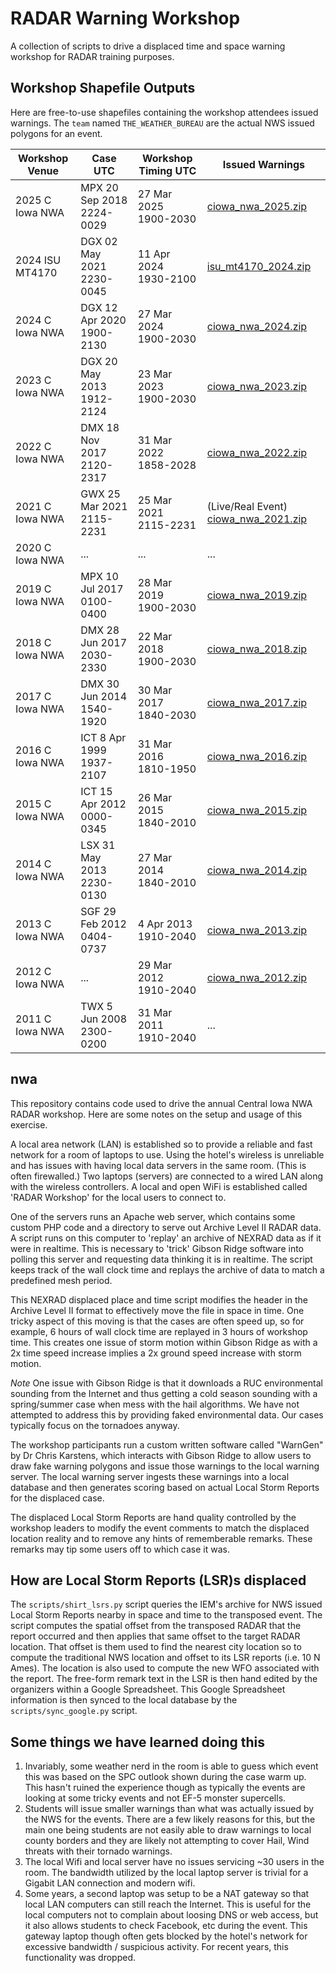 RADAR Warning Workshop
======================

A collection of scripts to drive a displaced time and space warning workshop
for RADAR training purposes.

Workshop Shapefile Outputs
--------------------------

Here are free-to-use shapefiles containing the workshop attendees issued
warnings.  The `team` named `THE_WEATHER_BUREAU` are the actual NWS issued
polygons for an event.

Workshop Venue | Case UTC | Workshop Timing UTC | Issued Warnings
--- | --- | --- | ---
2025 C Iowa NWA | MPX 20 Sep 2018 2224-0029 | 27 Mar 2025 1900-2030 | [ciowa_nwa_2025.zip](output/ciowa_nwa_2025.zip)
2024 ISU MT4170 | DGX 02 May 2021 2230-0045 | 11 Apr 2024 1930-2100 | [isu_mt4170_2024.zip](output/isu_mt4170_2024.zip)
2024 C Iowa NWA | DGX 12 Apr 2020 1900-2130 | 27 Mar 2024 1900-2030 | [ciowa_nwa_2024.zip](output/ciowa_nwa_2024.zip)
2023 C Iowa NWA | DGX 20 May 2013 1912-2124 | 23 Mar 2023 1900-2030 | [ciowa_nwa_2023.zip](output/ciowa_nwa_2023.zip)
2022 C Iowa NWA | DMX 18 Nov 2017 2120-2317 | 31 Mar 2022 1858-2028 | [ciowa_nwa_2022.zip](output/ciowa_nwa_2022.zip)
2021 C Iowa NWA | GWX 25 Mar 2021 2115-2231 | 25 Mar 2021 2115-2231 | (Live/Real Event) [ciowa_nwa_2021.zip](output/ciowa_nwa_2021.zip)
2020 C Iowa NWA | ... | ... | ...
2019 C Iowa NWA | MPX 10 Jul 2017 0100-0400 | 28 Mar 2019 1900-2030 | [ciowa_nwa_2019.zip](output/ciowa_nwa_2019.zip)
2018 C Iowa NWA | DMX 28 Jun 2017 2030-2330 | 22 Mar 2018 1900-2030 | [ciowa_nwa_2018.zip](output/ciowa_nwa_2018.zip)
2017 C Iowa NWA | DMX 30 Jun 2014 1540-1920 | 30 Mar 2017 1840-2030 | [ciowa_nwa_2017.zip](output/ciowa_nwa_2017.zip)
2016 C Iowa NWA | ICT  8 Apr 1999 1937-2107 | 31 Mar 2016 1810-1950 | [ciowa_nwa_2016.zip](output/ciowa_nwa_2016.zip)
2015 C Iowa NWA | ICT 15 Apr 2012 0000-0345 | 26 Mar 2015 1840-2010 | [ciowa_nwa_2015.zip](output/ciowa_nwa_2015.zip)
2014 C Iowa NWA | LSX 31 May 2013 2230-0130 | 27 Mar 2014 1840-2010 | [ciowa_nwa_2014.zip](output/ciowa_nwa_2014.zip)
2013 C Iowa NWA | SGF 29 Feb 2012 0404-0737 |  4 Apr 2013 1910-2040 | [ciowa_nwa_2013.zip](output/ciowa_nwa_2013.zip)
2012 C Iowa NWA | ... | 29 Mar 2012 1910-2040 | [ciowa_nwa_2012.zip](output/ciowa_nwa_2012.zip)
2011 C Iowa NWA | TWX 5 Jun 2008 2300-0200 | 31 Mar 2011 1910-2040 | ...

nwa
---

This repository contains code used to drive the annual Central Iowa NWA
RADAR workshop.  Here are some notes on the setup and usage of this
exercise.

A local area network (LAN) is established so to provide a reliable and
fast network for a room of laptops to use.  Using the hotel's wireless
is unreliable and has issues with having local data servers in the same
room.  (This is often firewalled.) Two laptops (servers) are connected to a wired LAN along with the
wireless controllers.  A local and open WiFi is established called
'RADAR Workshop' for the local users to connect to.

One of the servers runs an Apache web server, which contains some custom
PHP code and a directory to serve out Archive Level II RADAR data.  A
script runs on this computer to 'replay' an archive of NEXRAD data as if
it were in realtime.  This is necessary to 'trick' Gibson Ridge software
into polling this server and requesting data thinking it is in realtime.
The script keeps track of the wall clock time and replays the archive
of data to match a predefined mesh period.

This NEXRAD displaced place and time script modifies the header in the Archive
Level II format to effectively move the file in space in time.  One tricky
aspect of this moving is that the cases are often speed up, so for example,
6 hours of wall clock time are replayed in 3 hours of workshop time.  This
creates one issue of storm motion within Gibson Ridge as with a 2x time speed
increase implies a 2x ground speed increase with storm motion.

*Note* One issue with Gibson Ridge is that it downloads a RUC environmental
sounding from the Internet and thus getting a cold season sounding with a
spring/summer case when mess with the hail algorithms.  We have not attempted
to address this by providing faked environmental data.  Our cases typically
focus on the tornadoes anyway.

The workshop participants run a custom written software called "WarnGen" by
Dr Chris Karstens, which interacts with Gibson Ridge to allow users to draw
fake warning polygons and issue those warnings to the local warning server.  The
local warning server ingests these warnings into a local database and then
generates scoring based on actual Local Storm Reports for the displaced case.

The displaced Local Storm Reports are hand quality controlled by the workshop
leaders to modify the event comments to match the displaced location reality
and to remove any hints of rememberable remarks.  These remarks may tip some
users off to which case it was.

How are Local Storm Reports (LSR)s displaced
---------------------------------------------

The `scripts/shirt_lsrs.py` script queries the IEM's archive for NWS issued
Local Storm Reports nearby in space and time to the transposed event.  The
script computes the spatial offset from the transposed RADAR that the report
occurred and then applies that same offset to the target RADAR location. That
offset is them used to find the nearest city location so to compute the
traditional NWS location and offset to its LSR reports (i.e. 10 N Ames). The
location is also used to compute the new WFO associated with the report.  The
free-form remark text in the LSR is then hand edited by the organizers within
a Google Spreadsheet.  This Google Spreadsheet information is then synced to
the local database by the `scripts/sync_google.py` script.

Some things we have learned doing this
--------------------------------------

1. Invariably, some weather nerd in the room is able to guess which event this
was based on the SPC outlook shown during the case warm up.  This hasn't ruined
the experience though as typically the events are looking at some tricky events
and not EF-5 monster supercells.
2. Students will issue smaller warnings than what was actually issued by the
NWS for the events.  There are a few likely reasons for this, but the main one
being students are not easily able to draw warnings to local county borders and
they are likely not attempting to cover Hail, Wind threats with their tornado
warnings.
3. The local Wifi and local server have no issues servicing ~30 users in the room.
The bandwidth utilized by the local laptop server is trivial for a Gigabit LAN
connection and modern wifi.
4. Some years, a second laptop was setup to be a NAT gateway so that local LAN
computers can still reach the Internet.  This is useful for the local computers
not to complain about loosing DNS or web access, but it also allows students to
check Facebook, etc during the event.  This gateway laptop though often gets
blocked by the hotel's network for excessive bandwidth / suspicious activity.
For recent years, this functionality was dropped.
